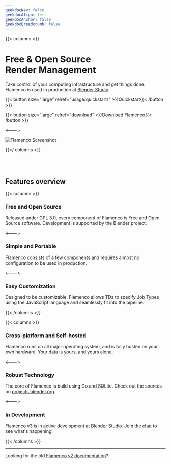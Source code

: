 ```yaml
---
geekdocNav: false
geekdocAlign: left
geekdocAnchor: false
geekdocBreadcrumb: false
---
```


{{< columns >}}

# Free & Open Source <br> Render Management

Take control of your computing infrastructure and get things done.<br>
Flamenco is used in production at [Blender Studio](https://studio.blender.org).

{{< button size="large" relref="usage/quickstart/" >}}Quickstart{{< /button >}}

{{< button size="large" relref="download" >}}Download Flamenco{{< /button >}}

<--->

![Flamenco Screenshot](/images/flamenco_screenshot_01.webp)

{{</ columns >}}

&nbsp;<br>
&nbsp;<br>

## Features overview

{{< columns >}}

### Free and Open Source

Released under GPL 3.0, every component of Flamenco is Free and Open Source
software. Development is supported by the Blender project.

<--->

### Simple and Portable

Flamenco consists of a few components and requires almost no configuration
to be used in production.

<--->

### Easy Customization

Designed to be customizable, Flamenco allows TDs to specify
Job Types using the JavaScript language and seamlessly fit into the pipeline.

{{< /columns >}}

{{< columns >}}

### Cross-platform and Self-hosted

Flamenco runs on all major operating system, and is fully hosted on your own hardware.
Your data is yours, and yours alone.

<--->

### Robust Technology

The core of Flamenco is build using Go and SQLite. Check out the sources on
[projects.blender.org](https://projects.blender.org/studio/flamenco).

<--->

### In Development

Flamenco v3 is in active development at Blender Studio. Join
[the chat](https://blender.chat/channel/flamenco) to see what's happening!

{{< /columns >}}



-------------------

Looking for the old [Flamenco v2 documentation][F2]?

[F2]: /v2/
